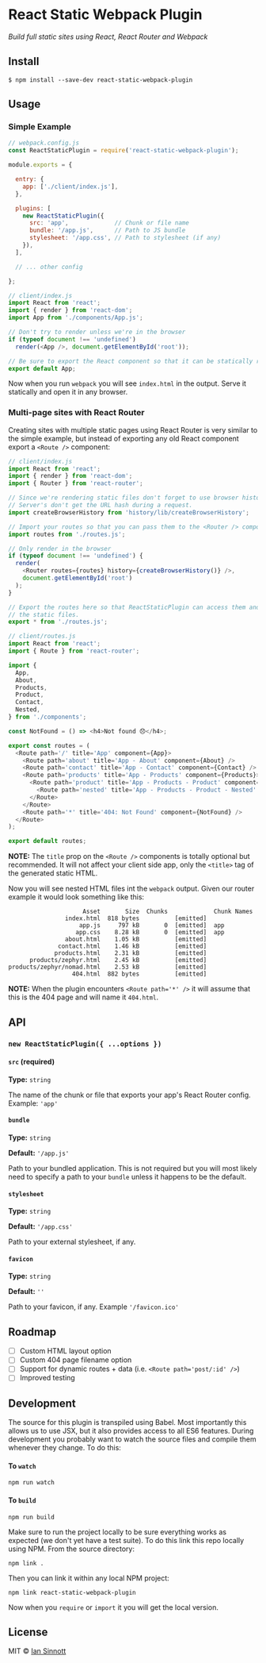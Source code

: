 # React Static Webpack Plugin

_Build full static sites using React, React Router and Webpack_

## Install

```
$ npm install --save-dev react-static-webpack-plugin
```


## Usage

### Simple Example

```js
// webpack.config.js
const ReactStaticPlugin = require('react-static-webpack-plugin');

module.exports = {

  entry: {
    app: ['./client/index.js'],
  },

  plugins: [
    new ReactStaticPlugin({
      src: 'app',             // Chunk or file name
      bundle: '/app.js',      // Path to JS bundle
      stylesheet: '/app.css', // Path to stylesheet (if any)
    }),
  ],

  // ... other config

};
```

```js
// client/index.js
import React from 'react';
import { render } from 'react-dom';
import App from './components/App.js';

// Don't try to render unless we're in the browser
if (typeof document !== 'undefined')
  render(<App />, document.getElementById('root'));

// Be sure to export the React component so that it can be statically rendered
export default App;
```

Now when you run `webpack` you will see `index.html` in the output. Serve it statically and open it in any browser. 

### Multi-page sites with React Router

Creating sites with multiple static pages using React Router is very similar to the simple example, but instead of exporting any old React component export a `<Route />` component:

```js
// client/index.js
import React from 'react';
import { render } from 'react-dom';
import { Router } from 'react-router';

// Since we're rendering static files don't forget to use browser history.
// Server's don't get the URL hash during a request.
import createBrowserHistory from 'history/lib/createBrowserHistory';

// Import your routes so that you can pass them to the <Router /> component
import routes from './routes.js';

// Only render in the browser
if (typeof document !== 'undefined') {
  render(
    <Router routes={routes} history={createBrowserHistory()} />,
    document.getElementById('root')
  );
}

// Export the routes here so that ReactStaticPlugin can access them and build
// the static files.
export * from './routes.js';
```

```js
// client/routes.js
import React from 'react';
import { Route } from 'react-router';

import {
  App,
  About,
  Products,
  Product,
  Contact,
  Nested,
} from './components';

const NotFound = () => <h4>Not found 😞</h4>;

export const routes = (
  <Route path='/' title='App' component={App}>
    <Route path='about' title='App - About' component={About} />
    <Route path='contact' title='App - Contact' component={Contact} />
    <Route path='products' title='App - Products' component={Products}>
      <Route path='product' title='App - Products - Product' component={Product}>
        <Route path='nested' title='App - Products - Product - Nested' component={Nested} />
      </Route>
    </Route>
    <Route path='*' title='404: Not Found' component={NotFound} />
  </Route>
);

export default routes;
```

**NOTE:** The `title` prop on the `<Route />` components is totally optional but recommended. It will not affect your client side app, only the `<title>` tag of the generated static HTML. 

Now you will see nested HTML files int the `webpack` output. Given our router example it would look something like this:

```
                     Asset       Size  Chunks             Chunk Names
                index.html  818 bytes          [emitted]
                    app.js     797 kB       0  [emitted]  app
                   app.css    8.28 kB       0  [emitted]  app
                about.html    1.05 kB          [emitted]
              contact.html    1.46 kB          [emitted]
             products.html    2.31 kB          [emitted]
      products/zephyr.html    2.45 kB          [emitted]
products/zephyr/nomad.html    2.53 kB          [emitted]
                  404.html  882 bytes          [emitted]
```

**NOTE:** When the plugin encounters `<Route path='*' />` it will assume that this is the 404 page and will name it `404.html`.

## API

### `new ReactStaticPlugin({ ...options })`

#### `src` (required)

**Type:** `string`

The name of the chunk or file that exports your app's React Router config. Example: `'app'`

#### `bundle`

**Type:** `string`

**Default:** `'/app.js'`

Path to your bundled application. This is not required but you will most likely need to specify a path to your `bundle` unless it happens to be the default.

#### `stylesheet`

**Type:** `string`

**Default:** `'/app.css'`

Path to your external stylesheet, if any.

#### `favicon`

**Type:** `string`

**Default:** `''`

Path to your favicon, if any. Example `'/favicon.ico'`

## Roadmap

- [ ] Custom HTML layout option
- [ ] Custom 404 page filename option
- [ ] Support for dynamic routes + data (i.e. `<Route path='post/:id' />`)
- [ ] Improved testing

## Development

The source for this plugin is transpiled using Babel. Most importantly this allows us to use JSX, but it also provides access to all ES6 features. During development you probably want to watch the source files and compile them whenever they change. To do this:

#### To `watch`

```
npm run watch
```

#### To `build`

```
npm run build
```

Make sure to run the project locally to be sure everything works as expected (we don't yet have a test suite). To do this link this repo locally using NPM. From the source directory:

```
npm link .
```

Then you can link it within any local NPM project:

```
npm link react-static-webpack-plugin
```

Now when you `require` or `import` it you will get the local version.

## License

MIT © [Ian Sinnott](http://iansinnott.com)
